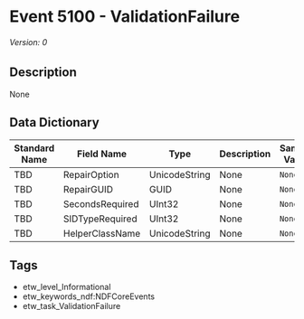# Event 5100 - ValidationFailure
###### Version: 0

## Description
None

## Data Dictionary
|Standard Name|Field Name|Type|Description|Sample Value|
|---|---|---|---|---|
|TBD|RepairOption|UnicodeString|None|`None`|
|TBD|RepairGUID|GUID|None|`None`|
|TBD|SecondsRequired|UInt32|None|`None`|
|TBD|SIDTypeRequired|UInt32|None|`None`|
|TBD|HelperClassName|UnicodeString|None|`None`|

## Tags
* etw_level_Informational
* etw_keywords_ndf:NDFCoreEvents
* etw_task_ValidationFailure